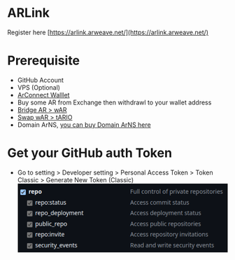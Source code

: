 # ARLink
Register here [https://arlink.arweave.net/](https://arlink.arweave.net/)


# Prerequisite
- GitHub Account
- VPS (Optional)
- [ArConnect Walllet](https://www.arconnect.io/)
- Buy some AR from Exchange then withdrawl to your wallet address
- [Bridge AR > wAR](https://aox.xyz/#/beta)
- [Swap wAR > tARIO](https://permaswap.arweave.dev/#/ao/WAR-TARIO?tab=swap)
- Domain ArNS, [you can buy Domain ArNS here](https://arns.app/#/?search=)

# Get your GitHub auth Token
- Go to setting > Developer setting > Personal Access Token > Token Classic > Generate New Token (Classic)
![github-auth](repo-git-auth.png)
